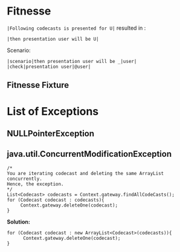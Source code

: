 # Fitnesse



`|Following codecasts is presented for U|`
resulted in :

    |then presentation user will be U|

Scenario:

    |scenario|then presentation user will be _|user|
    |check|presentation user|@user|

## Fitnesse Fixture 


# List of Exceptions

## NULLPointerException

## java.util.ConcurrentModificationException

    /* 
    You are iterating codecast and deleting the same ArrayList concurrently. 
    Hence, the exception.
    */ 
    List<Codecast> codecasts = Context.gateway.findAllCodeCasts(); 
    for (Codecast codecast : codecasts){
         Context.gateway.deleteOne(codecast);
    }
    
 **Solution:**
    
    for (Codecast codecast : new ArrayList<Codecast>(codecasts)){
          Context.gateway.deleteOne(codecast);
    }
 

